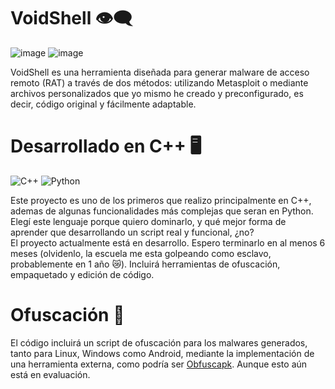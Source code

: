 # VoidShell 👁️‍🗨️
![image](https://github.com/user-attachments/assets/f60883ba-a33c-4417-ab2e-6637e776cd1b)
![image](https://github.com/user-attachments/assets/e6b8fed9-5f0d-4578-b810-e14e328044a7)

VoidShell es una herramienta diseñada para generar malware de acceso remoto (RAT) a través de dos métodos: utilizando Metasploit o mediante archivos personalizados que yo mismo he creado y preconfigurado, es decir, código original y fácilmente adaptable.

# Desarrollado en C++ 🖥️
![C++](https://img.shields.io/badge/C++-00599C?logo=c%2B%2B&logoColor=white)
![Python](https://img.shields.io/badge/Python-3776AB?logo=python&logoColor=white)

Este proyecto es uno de los primeros que realizo principalmente en C++, ademas de algunas funcionalidades más complejas que seran en Python. Elegí este lenguaje porque quiero dominarlo, y qué mejor forma de aprender que desarrollando un script real y funcional, ¿no?  
El proyecto actualmente está en desarrollo. Espero terminarlo en al menos 6 meses (olvidenlo, la escuela me esta golpeando como esclavo, probablemente en 1 año 😿). Incluirá herramientas de ofuscación, empaquetado y edición de código.

# Ofuscación 👾
El código incluirá un script de ofuscación para los malwares generados, tanto para Linux, Windows como Android, mediante la implementación de una herramienta externa, como podría ser [Obfuscapk](https://github.com/ClaudiuGeorgiu/Obfuscapk). Aunque esto aún está en evaluación.

